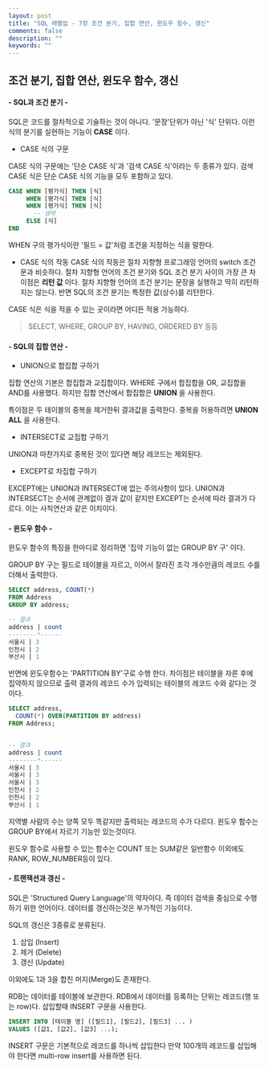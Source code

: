 ```yaml
---
layout: post
title: "SQL 레벨업 - 7장 조건 분기, 집합 연산, 윈도우 함수, 갱신"
comments: false
description: ""
keywords: ""
---
```



## 조건 분기, 집합 연산, 윈도우 함수, 갱신


#### - SQL과 조건 분기 -

SQL은 코드를 절차적으로 기술하는 것이 아니다. '문장'단위가 아닌 '식' 단위다.
이런 식의 분기를 실현하는 기능이 **CASE** 이다.

- CASE 식의 구문

CASE 식의 구문에는 '단순 CASE 식'과 '검색 CASE 식'이라는 두 종류가 있다. 검색 CASE 식은 단순 CASE 식의 기능을 모두 포함하고 있다.

```sql
CASE WHEN [평가식] THEN [식]
     WHEN [평가식] THEN [식]
     WHEN [평가식] THEN [식]
       -- 생략
     ELSE [식]
END
```

WHEN 구의 평가식이란 '필드 = 값'처럼 조건을 지정하는 식을 말한다.


- CASE 식의 작동
CASE 식의 작동은 절차 지향형 프로그래밍 언어의 switch 조건문과 비슷하다. 절차 지향형 언어의 조건 분기와 SQL 조건 분기 사이의 가장 큰 차이점은 **리턴 값** 이다. 절차 지향형 언어의 조건 분기는 문장을 실행하고 딱히 리턴하지는 않는다. 반면 SQL의 조건 분기는 특정한 값(상수)를 리턴한다.

CASE 식은 식을 적을 수 있는 곳이라면 어디든 적용 가능하다.
> SELECT, WHERE, GROUP BY, HAVING, ORDERED BY 등등

#### - SQL의 집합 연산 -

- UNION으로 합집합 구하기

집합 연산의 기본은 합집합과 교집합이다. WHERE 구에서 합집합을 OR, 교집합을 AND를 사용했다. 하지만 집합 연산에서 합집합은 **UNION** 을 사용한다.

특이점은 두 테이블의 중복을 제거한뒤 결과값을 출력한다. 중복을 허용하려면 **UNION ALL** 을 사용한다.

- INTERSECT로 교집합 구하기

UNION과 마찬가지로 중복된 것이 있다면 해당 레코드는 제외된다.


- EXCEPT로 차집합 구하기

EXCEPT에는 UNION과 INTERSECT에 없는 주의사항이 있다. UNION과 INTERSECT는 순서에 관계없이 결과 값이 같지만 EXCEPT는 순서에 따라 결과가 다르다. 이는 사칙연산과 같은 이치이다.


#### - 윈도우 함수 -

윈도우 함수의 특징을 한마디로 정리하면 '집약 기능이 없는 GROUP BY 구' 이다.

GROUP BY 구는 필드로 테이블을 자르고, 이어서 잘라진 조각 개수만큼의 레코드 수를 더해서 출력한다.

```sql
SELECT address, COUNT(*)
FROM Address
GROUP BY address;

-- 결과
address | count
--------*------
서울시 | 3
인천시 | 2
부산시 | 1
```

반면에 윈도우함수는 'PARTITION BY'구로 수행 한다. 차이점은 테이블을 자른 후에 집약하지 않으므로 출력 결과의 레코드 수가 입력되는 테이블의 레코드 수와 같다는 것이다.

```sql
SELECT address,
  COUNT(*) OVER(PARTITION BY address)
FROM Address;


-- 결과
address | count
--------*------
서울시 | 3
서울시 | 3
서울시 | 3
인천시 | 2
인천시 | 2
부산시 | 1
```

지역별 사람의 수는 양쪽 모두 똑같지만 출력되는 레코드의 수가 다르다. 윈도우 함수는 GROUP BY에서 자르기 기능만 있는것이다.

윈도우 함수로 사용할 수 있는 함수는 COUNT 또는 SUM같은 일반함수 이외에도 RANK, ROW_NUMBER등이 있다.




#### - 트랜잭션과 갱신 -

SQL은 'Structured Query Language'의 약자이다. 즉 데이터 검색을 중심으로 수행하기 위한 언어이다. 데이터를 갱신하는것은 부가적인 기능이다.

SQL의 갱신은 3종류로 분류된다.
1. 삽입 (Insert)
2. 제거 (Delete)
3. 갱신 (Update)

이외에도 1과 3을 합친 머지(Merge)도 존재한다.

RDB는 데이터를 테이블에 보관한다. RDB에서 데이터를 등록하는 단위는 레코드(행 또는 row)다. 삽입할때 INSERT 구문을 사용한다.

```sql
INSERT INTO [테이블 명] ([필드1], [필드2], [필드3] ... )
VALUES ([값1, [값2], [값3] ...);
```

INSERT 구문은 기본적으로 레코드를 하나씩 삽입한다 만약 100개의 레코드를 삽입해야 한다면 multi-row insert를 사용하면 된다.
